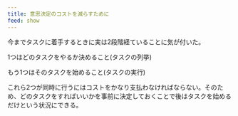 ```yaml
---
title: 意思決定のコストを減らすために
feed: show
---
```

今までタスクに着手するときに実は2段階経ていることに気が付いた。

1つはどのタスクをやるか決めること(タスクの列挙)

もう1つはそのタスクを始めること(タスクの実行)

これら2つが同時に行うにはコストをかなり支払わなければならない。そのため、どのタスクをすればいいかを事前に決定しておくことで後はタスクを始めるだけという状況にできる。